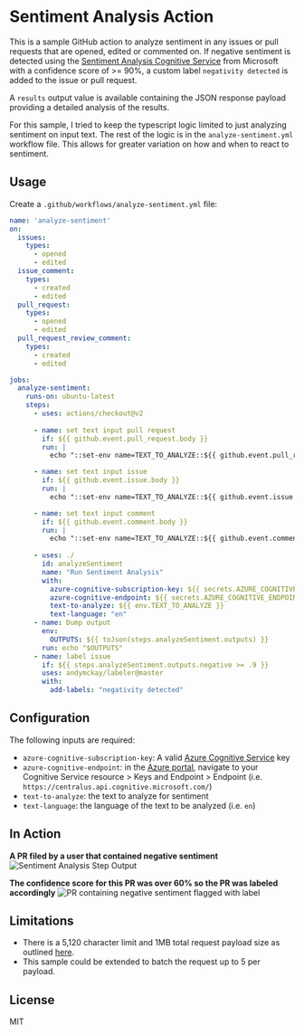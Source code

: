 # Sentiment Analysis Action 

This is a sample GitHub action to analyze sentiment in any issues or pull requests that are opened, edited or commented on. If negative sentiment is detected using the [Sentiment Analysis Cognitive Service](https://docs.microsoft.com/en-us/azure/cognitive-services/text-analytics/how-tos/text-analytics-how-to-sentiment-analysis?tabs=version-3) from Microsoft with a confidence score of >= 90%, a custom label `negativity detected` is added to the issue or pull request.

A `results` output value is available containing the JSON response payload providing a detailed analysis of the results.

For this sample, I tried to keep the typescript logic limited to just analyzing sentiment on input text. The rest of the logic is in the `analyze-sentiment.yml` workflow file. This allows for greater variation on how and when to react to sentiment.

## Usage

Create a `.github/workflows/analyze-sentiment.yml` file:

```yaml
name: 'analyze-sentiment'
on:
  issues:
    types:
      - opened
      - edited
  issue_comment:
    types:
      - created
      - edited
  pull_request:
    types:
      - opened
      - edited
  pull_request_review_comment:
    types:
      - created
      - edited

jobs:
  analyze-sentiment:
    runs-on: ubuntu-latest
    steps:
      - uses: actions/checkout@v2
      
      - name: set text input pull request
        if: ${{ github.event.pull_request.body }}
        run: |
          echo "::set-env name=TEXT_TO_ANALYZE::${{ github.event.pull_request.body }}"

      - name: set text input issue
        if: ${{ github.event.issue.body }}
        run: |
          echo "::set-env name=TEXT_TO_ANALYZE::${{ github.event.issue.body }}"

      - name: set text input comment
        if: ${{ github.event.comment.body }}
        run: |
          echo "::set-env name=TEXT_TO_ANALYZE::${{ github.event.comment.body }}"
      
      - uses: ./
        id: analyzeSentiment
        name: "Run Sentiment Analysis"
        with:
          azure-cognitive-subscription-key: ${{ secrets.AZURE_COGNITIVE_SUBSCRIPTION_KEY }}
          azure-cognitive-endpoint: ${{ secrets.AZURE_COGNITIVE_ENDPOINT }}
          text-to-analyze: ${{ env.TEXT_TO_ANALYZE }}
          text-language: "en"
      - name: Dump output
        env:
          OUTPUTS: ${{ toJson(steps.analyzeSentiment.outputs) }}
        run: echo "$OUTPUTS"
      - name: label issue
        if: ${{ steps.analyzeSentiment.outputs.negative >= .9 }}
        uses: andymckay/labeler@master
        with:
          add-labels: "negativity detected"
```

## Configuration

The following inputs are required:

- `azure-cognitive-subscription-key`: A valid [Azure Cognitive Service](https://ms.portal.azure.com/#create/Microsoft.CognitiveServicesAllInOne) key
- `azure-cognitive-endpoint`: in the [Azure portal](https://portal.azure.com), navigate to your Cognitive Service resource > Keys and Endpoint > Endpoint (i.e. `https://centralus.api.cognitive.microsoft.com/`)
- `text-to-analyze`: the text to analyze for sentiment
- `text-language`: the language of the text to be analyzed (i.e. `en`)

## In Action

**A PR filed by a user that contained negative sentiment**
![Sentiment Analysis Step Output](https://github.com/rob-derosa/SentimentAnalysisAction/blob/main/assets/sentiment_analysis_action_output.png?raw=true)

**The confidence score for this PR was over 60% so the PR was labeled accordingly**
![PR containing negative sentiment flagged with label](https://github.com/rob-derosa/SentimentAnalysisAction/blob/main/assets/sentiment_analysis_pr_labeled.png?raw=true)


## Limitations

* There is a 5,120 character limit and 1MB total request payload size as outlined [here](https://docs.microsoft.com/en-us/azure/cognitive-services/text-analytics/concepts/data-limits?tabs=version-3).
* This sample could be extended to batch the request up to 5 per payload.

## License

MIT